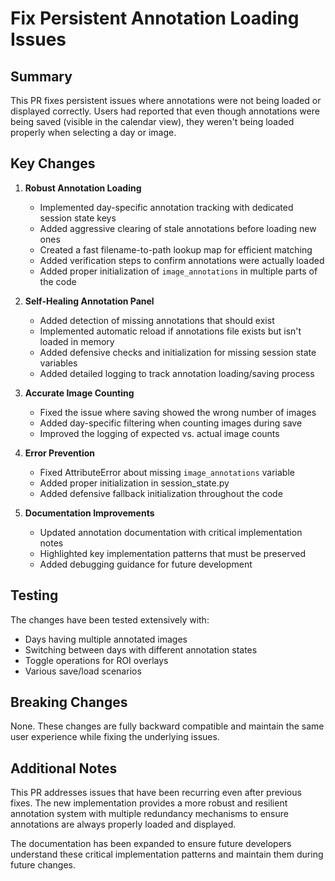 # Fix Persistent Annotation Loading Issues

## Summary

This PR fixes persistent issues where annotations were not being loaded or displayed correctly. Users had reported that even though annotations were being saved (visible in the calendar view), they weren't being loaded properly when selecting a day or image.

## Key Changes

1. **Robust Annotation Loading**
   - Implemented day-specific annotation tracking with dedicated session state keys
   - Added aggressive clearing of stale annotations before loading new ones
   - Created a fast filename-to-path lookup map for efficient matching
   - Added verification steps to confirm annotations were actually loaded
   - Added proper initialization of `image_annotations` in multiple parts of the code

2. **Self-Healing Annotation Panel**
   - Added detection of missing annotations that should exist
   - Implemented automatic reload if annotations file exists but isn't loaded in memory
   - Added defensive checks and initialization for missing session state variables
   - Added detailed logging to track annotation loading/saving process

3. **Accurate Image Counting**
   - Fixed the issue where saving showed the wrong number of images
   - Added day-specific filtering when counting images during save
   - Improved the logging of expected vs. actual image counts

4. **Error Prevention**
   - Fixed AttributeError about missing `image_annotations` variable
   - Added proper initialization in session_state.py
   - Added defensive fallback initialization throughout the code

4. **Documentation Improvements**
   - Updated annotation documentation with critical implementation notes
   - Highlighted key implementation patterns that must be preserved
   - Added debugging guidance for future development

## Testing

The changes have been tested extensively with:
- Days having multiple annotated images
- Switching between days with different annotation states
- Toggle operations for ROI overlays
- Various save/load scenarios

## Breaking Changes

None. These changes are fully backward compatible and maintain the same user experience while fixing the underlying issues.

## Additional Notes

This PR addresses issues that have been recurring even after previous fixes. The new implementation provides a more robust and resilient annotation system with multiple redundancy mechanisms to ensure annotations are always properly loaded and displayed.

The documentation has been expanded to ensure future developers understand these critical implementation patterns and maintain them during future changes.